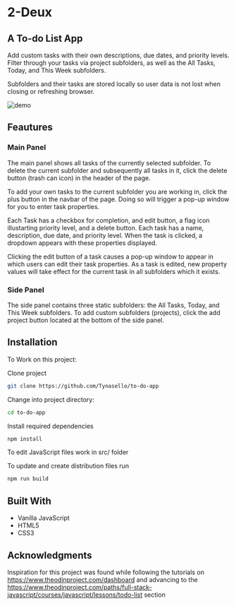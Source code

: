 # 2-Deux

## A To-do List App

Add custom tasks with their own descriptions, due dates, and priority levels. Filter through your tasks via project subfolders, as well as the All Tasks, Today, and This Week subfolders.

Subfolders and their tasks are stored locally so user data is not lost when closing or refreshing browser.

![demo](dist/to-do-demo.gif)

## Feautures

### Main Panel

The main panel shows all tasks of the currently selected subfolder.
To delete the current subfolder and subsequently all tasks in it, click the delete button (trash can icon) in the header of the page.

To add your own tasks to the current subfolder you are working in, click the plus button in the navbar of the page. Doing so will trigger a pop-up window for you to enter task properties.

Each Task has a checkbox for completion, and edit button, a flag icon illustarting priority level, and a delete button. Each task has a name, description, due date, and priority level. When the task is clicked, a dropdown appears with these properties displayed.

Clicking the edit button of a task causes a pop-up window to appear in which users can edit their task properties. As a task is edited, new property values will take effect for the current task in all subfolders which it exists.

### Side Panel

The side panel contains three static subfolders: the All Tasks, Today, and This Week subfolders. To add custom subfolders (projects), click the add project button located at the bottom of the side panel.

## Installation

To Work on this project:

Clone project

```bash
git clone https://github.com/Tynasello/to-do-app
```
Change into project directory:

```bash
cd to-do-app
```

Install required dependencies

```bash
npm install
```

To edit JavaScript files work in src/ folder

To update and create distribution files run

```bash
npm run build
```

## Built With

- Vanilla JavaScript
- HTML5
- CSS3

## Acknowledgments

Inspiration for this project was found while following the tutorials on https://www.theodinproject.com/dashboard and advancing to the https://www.theodinproject.com/paths/full-stack-javascript/courses/javascript/lessons/todo-list section
